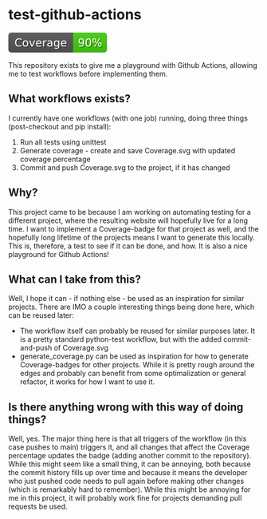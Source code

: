 # test-github-actions

![Coverage](./docs/img/Coverage.svg)

This repository exists to give me a playground with Github Actions, allowing me to test workflows before implementing them.

## What workflows exists?
I currently have one workflows (with one job) running, doing three things (post-checkout and pip install):
 1) Run all tests using unittest
 2) Generate coverage - create and save Coverage.svg with updated coverage percentage
 3) Commit and push Coverage.svg to the project, if it has changed
 
## Why?
This project came to be because I am working on automating testing for a different project, where the resulting website will hopefully live for a long time. I want to implement a Coverage-badge for that project as well, and the hopefully long lifetime of the projects means I want to generate this locally. This is, therefore, a test to see if it can be done, and how.
It is also a nice playground for Github Actions!

## What can I take from this?
Well, I hope it can - if nothing else - be used as an inspiration for similar projects. There are IMO a couple interesting things being done here, which can be reused later:
 * The workflow itself can probably be reused for similar purposes later. It is a pretty standard python-test workflow, but with the added commit-and-push of Coverage.svg
 * generate_coverage.py can be used as inspiration for how to generate Coverage-badges for other projects. While it is pretty rough around the edges and probably can benefit from some optimalization or general refactor, it works for how I want to use it.
 
## Is there anything wrong with this way of doing things?
Well, yes. The major thing here is that all triggers of the workflow (in this case pushes to main) triggers it, and all changes that affect the Coverage percentage updates the badge (adding another commit to the repository). While this might seem like a small thing, it can be annoying, both because the commit history fills up over time and because it means the developer who just pushed code needs to pull again before making other changes (which is remarkably hard to remember). While this might be annoying for me in this project, it will probably work fine for projects demanding pull requests be used.
